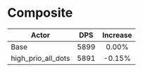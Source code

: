 # Composite
| Actor | DPS | Increase |
|---|:---:|:---:|
|Base|5899|0.00%|
|high_prio_all_dots|5891|-0.15%|
